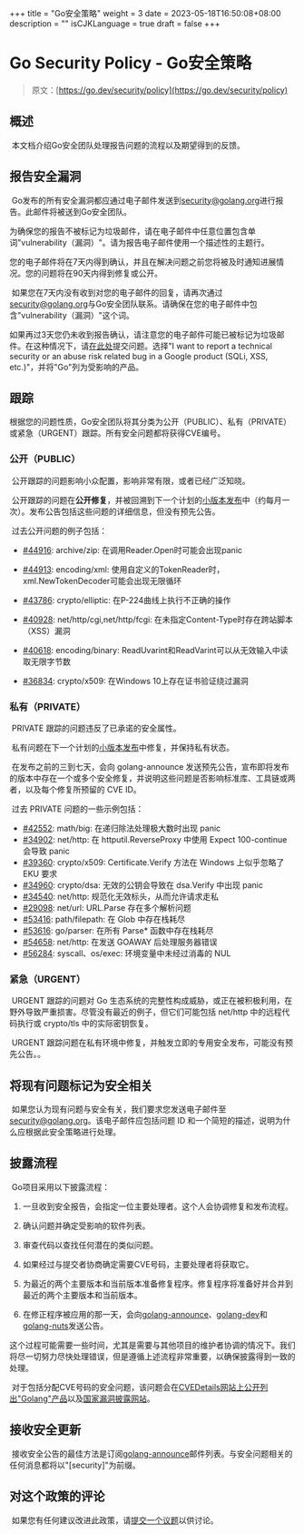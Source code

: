 +++
title = "Go安全策略"
weight = 3
date = 2023-05-18T16:50:08+08:00
description = ""
isCJKLanguage = true
draft = false
+++
# Go Security Policy - Go安全策略

> 原文：[https://go.dev/security/policy](https://go.dev/security/policy)

## 概述

​	本文档介绍Go安全团队处理报告问题的流程以及期望得到的反馈。

## 报告安全漏洞

​	Go发布的所有安全漏洞都应通过电子邮件发送到[security@golang.org](mailto:security@golang.org)进行报告。此邮件将被送到Go安全团队。

​	为确保您的报告不被标记为垃圾邮件，请在电子邮件中任意位置包含单词"vulnerability（漏洞）"。请为报告电子邮件使用一个描述性的主题行。

​	您的电子邮件将在7天内得到确认，并且在解决问题之前您将被及时通知进展情况。您的问题将在90天内得到修复或公开。

​	如果您在7天内没有收到对您的电子邮件的回复，请再次通过[security@golang.org](mailto:security@golang.org)与Go安全团队联系。请确保在您的电子邮件中包含"vulnerability（漏洞）"这个词。

​	如果再过3天您仍未收到报告确认，请注意您的电子邮件可能已被标记为垃圾邮件。在这种情况下，请[在此处](https://g.co/vulnz)提交问题。选择"I want to report a technical security or an abuse risk related bug in a Google product (SQLi, XSS, etc.)"，并将"Go"列为受影响的产品。

## 跟踪

​	根据您的问题性质，Go安全团队将其分类为公开（PUBLIC）、私有（PRIVATE）或紧急（URGENT）跟踪。所有安全问题都将获得CVE编号。

### 公开（PUBLIC）

​	公开跟踪的问题影响小众配置，影响非常有限，或者已经广泛知晓。

​	公开跟踪的问题在**公开修复**，并被回溯到下一个计划的[小版本发布](https://go.dev/wiki/MinorReleases)中（约每月一次）。发布公告包括这些问题的详细信息，但没有预先公告。

​	过去公开问题的例子包括：

- [#44916](https://go.dev/issue/44916): archive/zip: 在调用Reader.Open时可能会出现panic

- [#44913](https://go.dev/issue/44913): encoding/xml: 使用自定义的TokenReader时，xml.NewTokenDecoder可能会出现无限循环

- [#43786](https://go.dev/issue/43786): crypto/elliptic: 在P-224曲线上执行不正确的操作

- [#40928](https://go.dev/issue/40928): net/http/cgi,net/http/fcgi: 在未指定Content-Type时存在跨站脚本（XSS）漏洞

- [#40618](https://go.dev/issue/40618): encoding/binary: ReadUvarint和ReadVarint可以从无效输入中读取无限字节数

- [#36834](https://go.dev/issue/36834): crypto/x509: 在Windows 10上存在证书验证绕过漏洞

  

### 私有（PRIVATE）

​	PRIVATE 跟踪的问题违反了已承诺的安全属性。

​	私有问题在下一个计划的[小版本发布](https://go.dev/wiki/MinorReleases)中修复，并保持私有状态。

​	在发布之前的三到七天，会向 golang-announce 发送预先公告，宣布即将发布的版本中存在一个或多个安全修复，并说明这些问题是否影响标准库、工具链或两者，以及每个修复所预留的 CVE ID。

​	过去 PRIVATE 问题的一些示例包括：

- [#42552](https://go.dev/issue/42552): math/big: 在递归除法处理极大数时出现 panic
- [#34902](https://go.dev/issue/34902): net/http: 在 httputil.ReverseProxy 中使用 Expect 100-continue 会导致 panic
- [#39360](https://go.dev/issue/39360): crypto/x509: Certificate.Verify 方法在 Windows 上似乎忽略了 EKU 要求
- [#34960](https://go.dev/issue/34960): crypto/dsa: 无效的公钥会导致在 dsa.Verify 中出现 panic
- [#34540](https://go.dev/issue/34540): net/http: 规范化无效标头，从而允许请求走私
- [#29098](https://go.dev/issue/29098): net/url: URL.Parse 存在多个解析问题
- [#53416](https://go.dev/issue/53416): path/filepath: 在 Glob 中存在栈耗尽
- [#53616](https://go.dev/issue/53616): go/parser: 在所有 Parse* 函数中存在栈耗尽
- [#54658](https://go.dev/issue/54658): net/http: 在发送 GOAWAY 后处理服务器错误
- [#56284](https://go.dev/issue/56284): syscall、os/exec: 环境变量中未经过消毒的 NUL

### 紧急（URGENT）

​	URGENT 跟踪的问题对 Go 生态系统的完整性构成威胁，或正在被积极利用，在野外导致严重损害。尽管没有最近的例子，但它们可能包括 net/http 中的远程代码执行或 crypto/tls 中的实际密钥恢复。

​	URGENT 跟踪问题在私有环境中修复，并触发立即的专用安全发布，可能没有预先公告。。

## 将现有问题标记为安全相关

​	如果您认为现有问题与安全有关，我们要求您发送电子邮件至 [security@golang.org](mailto:security@golang.org)。该电子邮件应包括问题 ID 和一个简短的描述，说明为什么应根据此安全策略进行处理。

## 披露流程

​	Go项目采用以下披露流程：

1. 一旦收到安全报告，会指定一位主要处理者。这个人会协调修复和发布流程。

2. 确认问题并确定受影响的软件列表。

3. 审查代码以查找任何潜在的类似问题。

4. 如果经过与提交者协商确定需要CVE号码，主要处理者将获取它。

5. 为最近的两个主要版本和当前版本准备修复程序。修复程序将准备好并合并到最近的两个主要版本和当前版本。

6. 在修正程序被应用的那一天，会向[golang-announce](https://groups.google.com/group/golang-announce)、[golang-dev](https://groups.google.com/group/golang-dev)和[golang-nuts](https://groups.google.com/group/golang-nuts)发送公告。

   

​	这个过程可能需要一些时间，尤其是需要与其他项目的维护者协调的情况下。我们将尽一切努力尽快处理错误，但是遵循上述流程非常重要，以确保披露得到一致的处理。

​	对于包括分配CVE号码的安全问题，该问题会在[CVEDetails网站上公开列出"Golang"产品](https://www.cvedetails.com/vulnerability-list/vendor_id-14185/Golang.html)以及[国家漏洞披露网站](https://web.nvd.nist.gov/view/vuln/search)。

## 接收安全更新

​	接收安全公告的最佳方法是订阅[golang-announce](https://groups.google.com/forum/#!forum/golang-announce)邮件列表。与安全问题相关的任何消息都将以"[security]"为前缀。

## 对这个政策的评论

​	如果您有任何建议改进此政策，请[提交一个议题](https://go.dev/issue/new)以供讨论。